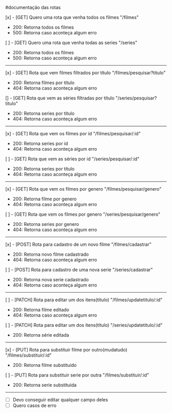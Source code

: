 #documentação das rotas

[x] - [GET] Quero uma rota que venha todos os filmes
"/filmes"
- 200: Retorna todos os filmes
- 500: Retorna caso aconteça algum erro

[ ] - [GET] Quero uma rota que venha todas as series 
"/series"
- 200: Retorna todos os filmes
- 500: Retorna caso aconteça algum erro
----------------------------------------------------
[x] - [GET] Rota que vem filmes filtrados por título
"/filmes/pesquisar?titulo"
- 200: Retorna filmes por título
- 404: Retorna caso aconteça algum erro

[] - [GET] Rota que vem as séries filtradas por título
"/series/pesquisar?titulo"
- 200: Retorna series por título
- 404: Retorna caso aconteça algum erro
-----------------------------------------------
[x] - [GET] Rota que vem os filmes por id
"/filmes/pesquisar/:id"
- 200: Retorna series por id
- 404: Retorna caso aconteça algum erro

[ ] - [GET] Rota que vem as séries por id
"/series/pesquisar/:id"
- 200: Retorna series por título
- 404: Retorna caso aconteça algum erro
---------------------------------------------------
[x] - [GET] Rota que vem os filmes por genero
"/filmes/pesquisar/genero"
- 200: Retorna filme por genero
- 404: Retorna caso aconteça algum erro

[ ] - [GET] Rota que vem os filmes por genero
"/series/pesquisar/genero"
- 200: Retorna series por genero
- 404: Retorna caso aconteça algum erro
----------------------------------------------------
[x] - [POST] Rota para cadastro de um novo filme
"/filmes/cadastrar"
- 200: Retorna novo filme cadastrado
- 404: Retorna caso aconteça algum erro

[ ] - [POST] Rota para cadastro de uma nova serie
"/series/cadastrar"
- 200: Retorna nova serie cadastrado
- 404: Retorna caso aconteça algum erro
----------------------------------------------------
[ ] - [PATCH] Rota para editar um dos itens(título)
"/filmes/updatetitulo/:id"
- 200: Retorna filme editado
- 404: Retorna caso aconteça algum erro

[ ] - [PATCH] Rota para editar um dos itens(título)
"/series/updatetitulo/:id"
- 200: Retorna série editada

------------------------------------------------------
[x] - [PUT] Rota para substituir filme por outro(mudatudo)
"/filmes/substituir/:id"
- 200: Retorna filme substituido

[ ] - [PUT] Rota para substituir serie por outra
"/filmes/substituir/:id"
- 200: Retorna serie substituida
-------------------------------------------------------




- [ ] Devo conseguir editar qualquer campo deles
- [ ] Quero casos de erro